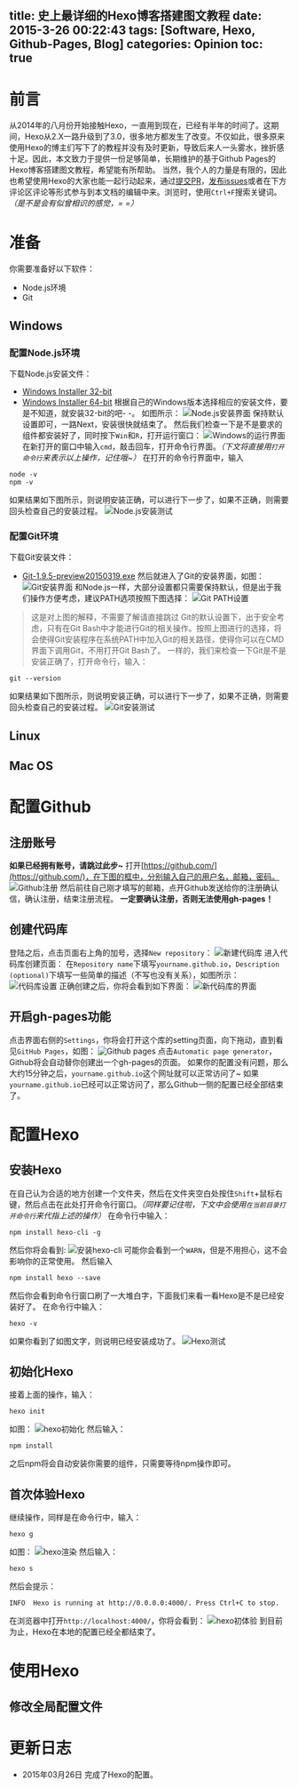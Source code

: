 title: 史上最详细的Hexo博客搭建图文教程
date: 2015-3-26 00:22:43
tags: [Software, Hexo, Github-Pages, Blog]
categories: Opinion
toc: true
---
# 前言
从2014年的八月份开始接触Hexo，一直用到现在，已经有半年的时间了。这期间，Hexo从2.X一路升级到了3.0，很多地方都发生了改变。不仅如此，很多原来使用Hexo的博主们写下了的教程并没有及时更新，导致后来人一头雾水，挫折感十足。因此，本文致力于提供一份足够简单，长期维护的基于Github Pages的Hexo博客搭建图文教程，希望能有所帮助。
当然，我个人的力量是有限的，因此也希望使用Hexo的大家也能一起行动起来，通过[提交PR](https://github.com/Xuanwo/xuanwo.github.io/pulls)，[发布issues](https://github.com/Xuanwo/xuanwo.github.io/issues)或者在下方评论区评论等形式参与到本文档的编辑中来。浏览时，使用`Ctrl+F`搜索关键词。*（是不是会有似曾相识的感觉，= =）*

# 准备
你需要准备好以下软件：
- Node.js环境
- Git

## Windows
### 配置Node.js环境
下载Node.js安装文件：
- [Windows Installer 32-bit](http://nodejs.org/dist/v0.12.1/node-v0.12.1-x86.msi)
- [Windows Installer 64-bit](http://nodejs.org/dist/v0.12.1/x64/node-v0.12.1-x64.msi)
根据自己的Windows版本选择相应的安装文件，要是不知道，就安装32-bit的吧- -。
如图所示：
![Node.js安装界面](http://xuanwo.qiniudn.com/opinion/Nodejs-install.png)
保持默认设置即可，一路Next，安装很快就结束了。
然后我们检查一下是不是要求的组件都安装好了，同时按下`Win`和`R`，打开运行窗口：
![Windows的运行界面](http://xuanwo.qiniudn.com/opinion/win-run.png)
在新打开的窗口中输入`cmd`，敲击回车，打开命令行界面。*（下文将直接用`打开命令行`来表示以上操作，记住哦~）*
在打开的命令行界面中，输入
```
node -v
npm -v
```
如果结果如下图所示，则说明安装正确，可以进行下一步了，如果不正确，则需要回头检查自己的安装过程。
![Node.js安装测试](http://xuanwo.qiniudn.com/opinion/Nodejs-test.png)

### 配置Git环境
下载Git安装文件：
- [Git-1.9.5-preview20150319.exe](https://github.com/msysgit/msysgit/releases/download/Git-1.9.5-preview20150319/Git-1.9.5-preview20150319.exe)
然后就进入了Git的安装界面，如图：
![Git安装界面](http://xuanwo.qiniudn.com/opinion/Git-install.png)
和Node.js一样，大部分设置都只需要保持默认，但是出于我们操作方便考虑，建议PATH选项按照下图选择：
![Git PATH设置](http://xuanwo.qiniudn.com/opinion/Git-path-setting.png)
> 这是对上图的解释，不需要了解请直接跳过
> Git的默认设置下，出于安全考虑，只有在Git Bash中才能进行Git的相关操作。按照上图进行的选择，将会使得Git安装程序在系统PATH中加入Git的相关路径，使得你可以在CMD界面下调用Git，不用打开Git Bash了。
一样的，我们来检查一下Git是不是安装正确了，打开命令行，输入：
```
git --version
```
如果结果如下图所示，则说明安装正确，可以进行下一步了，如果不正确，则需要回头检查自己的安装过程。
![Git安装测试](http://xuanwo.qiniudn.com/opinion/Git-test.png)

## Linux

## Mac OS

# 配置Github
## 注册账号
**如果已经拥有账号，请跳过此步~**
打开[https://github.com/](https://github.com/)，在下图的框中，分别输入自己的用户名，邮箱，密码。
![Github注册](http://xuanwo.qiniudn.com/opinion/Github-sign-up.png)
然后前往自己刚才填写的邮箱，点开Github发送给你的注册确认信，确认注册，结束注册流程。
**一定要确认注册，否则无法使用gh-pages！**
## 创建代码库
登陆之后，点击页面右上角的加号，选择`New repository`：
![新建代码库](http://xuanwo.qiniudn.com/opinion/Github-create-a-new-repo.png)
进入代码库创建页面：
在`Repository name`下填写`yourname.github.io`，`Description (optional)`下填写一些简单的描述（不写也没有关系），如图所示：
![代码库设置](http://xuanwo.qiniudn.com/opinion/Github-new-repo-setting.png)
正确创建之后，你将会看到如下界面：
![新代码库的界面](http://xuanwo.qiniudn.com/opinion/Github-new-repo-look-like.png)
## 开启gh-pages功能
点击界面右侧的`Settings`，你将会打开这个库的setting页面，向下拖动，直到看见`GitHub Pages`，如图：
![Github pages](http://xuanwo.qiniudn.com/opinion/Github-pages.png)
点击`Automatic page generator`，Github将会自动替你创建出一个gh-pages的页面。
如果你的配置没有问题，那么大约15分钟之后，`yourname.github.io`这个网址就可以正常访问了~
如果`yourname.github.io`已经可以正常访问了，那么Github一侧的配置已经全部结束了。

# 配置Hexo
## 安装Hexo
在自己认为合适的地方创建一个文件夹，然后在文件夹空白处按住`Shift`+鼠标右键，然后点击在此处打开命令行窗口。*（同样要记住啦，下文中会使用`在当前目录打开命令行`来代指上述的操作）*
在命令行中输入：
```
npm install hexo-cli -g
```
然后你将会看到:
![安装hexo-cli](http://xuanwo.qiniudn.com/opinion/npm-install-hexo-cli.png)
可能你会看到一个`WARN`，但是不用担心，这不会影响你的正常使用。
然后输入
```
npm install hexo --save
```
然后你会看到命令行窗口刷了一大堆白字，下面我们来看一看Hexo是不是已经安装好了。
在命令行中输入：
```
hexo -v
```
如果你看到了如图文字，则说明已经安装成功了。
![Hexo测试](http://xuanwo.qiniudn.com/opinion/hexo-v.png)
## 初始化Hexo
接着上面的操作，输入：
```
hexo init
```
如图：
![hexo初始化](http://xuanwo.qiniudn.com/opinion/hexo-init.png)
然后输入：
```
npm install
```
之后npm将会自动安装你需要的组件，只需要等待npm操作即可。
## 首次体验Hexo
继续操作，同样是在命令行中，输入：
```
hexo g
```
如图：
![hexo渲染](http://xuanwo.qiniudn.com/opinion/hexo-g.png)
然后输入：
```
hexo s
```
然后会提示：
```
INFO  Hexo is running at http://0.0.0.0:4000/. Press Ctrl+C to stop.
```
在浏览器中打开`http://localhost:4000/`，你将会看到：
![hexo初体验](http://xuanwo.qiniudn.com/opinion/hexo-first-time.png)
到目前为止，Hexo在本地的配置已经全都结束了。

# 使用Hexo
## 修改全局配置文件

# 更新日志
- 2015年03月26日 完成了Hexo的配置。